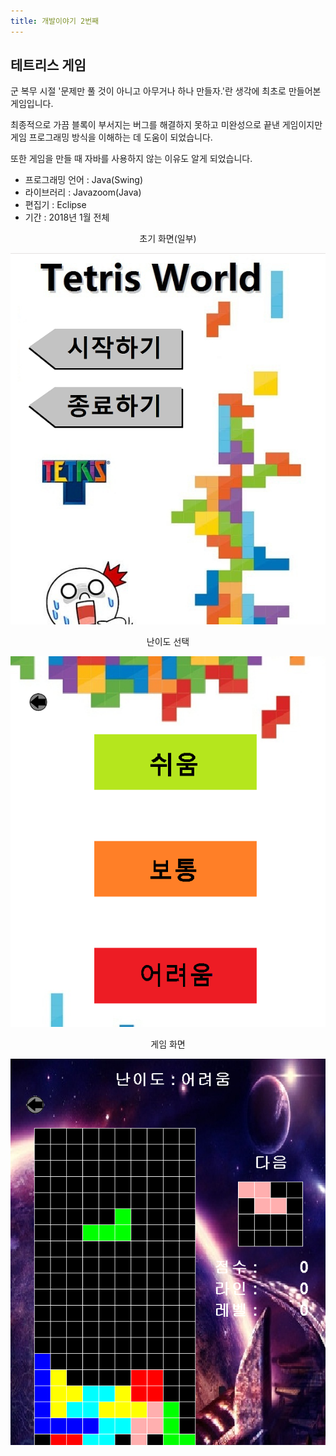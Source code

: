```yaml
---
title: 개발이야기 2번째
---
```


## 테트리스 게임

군 복무 시절 '문제만 풀 것이 아니고 아무거나 하나 만들자.'란 생각에 최초로 만들어본 게임입니다.

최종적으로 가끔 블록이 부서지는 버그를 해결하지 못하고 미완성으로 끝낸 게임이지만 게임 프로그래밍 방식을 이해하는 데 도움이 되었습니다.

또한 게임을 만들 때 자바를 사용하지 않는 이유도 알게 되었습니다.

* 프로그래밍 언어 : Java(Swing)
* 라이브러리 : Javazoom(Java)
* 편집기 : Eclipse
* 기간 : 2018년 1월 전체



<center>초기 화면(일부)</center>

![1540355524381](..\img\1540355524381.png)



<center>난이도 선택</center>

![1540355553020](..\img\1540355553020.png)



<center>게임 화면</center>

![1540355575579](..\img\1540355575579.png)
